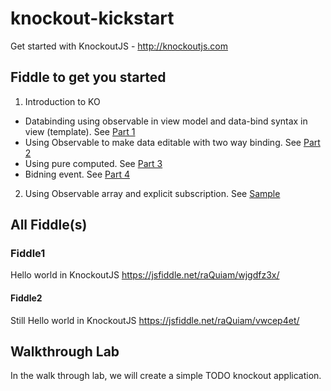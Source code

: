 # knockout-kickstart
Get started with KnockoutJS - http://knockoutjs.com

## Fiddle to get you started
1. Introduction to KO
  * Databinding using observable in view model and data-bind syntax in view (template). See [Part 1](#fiddle1)
  * Using Observable to make data editable with two way binding. See [Part 2](#fiddle2)
  * Using pure computed. See [Part 3](#fiddle3)
  * Bidning event. See [Part 4](#fiddle4)
2. Using Observable array and explicit subscription. See [Sample](#fiddle5) 

## All Fiddle(s)

### Fiddle1
Hello world in KnockoutJS
https://jsfiddle.net/raQuiam/wjgdfz3x/

#### Fiddle2
Still Hello world in KnockoutJS
https://jsfiddle.net/raQuiam/vwcep4et/

## Walkthrough Lab
In the walk through lab, we will create a simple TODO knockout application. 